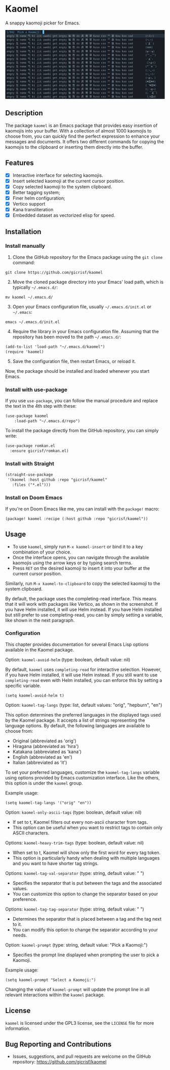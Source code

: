 # Kaomel

A snappy kaomoji picker for Emacs.

![screen](screenshot.png)

## Description
The package `kaomel` is an Emacs package that provides easy insertion of kaomojis into your buffer. With a collection of almost 1000 kaomojis to choose from, you can quickly find the perfect expression to enhance your messages and documents. It offers two different commands for copying the kaomojis to the clipboard or inserting them directly into the buffer.

## Features
- [x] Interactive interface for selecting kaomojis.
- [x] Insert selected kaomoji at the current cursor position.
- [x] Copy selected kaomoji to the system clipboard.
- [x] Better tagging system;
- [x] Finer helm configuration;
- [x] Vertico support
- [x] Kana transliteration
- [x] Embedded dataset as vectorized elisp for speed.

## Installation

### Install manually
1. Clone the GitHub repository for the Emacs package using the `git clone` command:
```
git clone https://github.com/gicrisf/kaomel
```

2. Move the cloned package directory into your Emacs' load path, which is typically `~/.emacs.d/`:
```
mv kaomel ~/.emacs.d/
```

3. Open your Emacs configuration file, usually `~/.emacs.d/init.el` or `~/.emacs`:
```
emacs ~/.emacs.d/init.el
```

4. Require the library in your Emacs configuration file. Assuming that the repository has been moved to the path `~/.emacs.d/`:

```elisp
(add-to-list 'load-path "~/.emacs.d/kaomel")
(require 'kaomel)
```

5. Save the configuration file, then restart Emacs, or reload it.

Now, the package should be installed and loaded whenever you start Emacs.

### Install with use-package

If you use `use-package`, you can follow the manual procedure and replace the text in the 4th step with these:

```emacs-lisp
(use-package kaomel
    :load-path "~/.emacs.d/repo")
```

To install the package directly from the GitHub repository, you can simply write:

```elisp
(use-package romkan.el
  :ensure gicrisf/romkan.el)
```

### Install with Straight

```emacs-lisp
(straight-use-package
 '(kaomel :host github :repo "gicrisf/kaomel"
   :files ("*.el")))
```

### Install on Doom Emacs
If you're on Doom Emacs like me, you can install with the `package!` macro:

```emacs-lisp
(package! kaomel :recipe (:host github :repo "gicrisf/kaomel"))
```

## Usage
- To use `kaomel`, simply run `M-x kaomel-insert` or bind it to a key combination of your choice.
- Once the interface opens, you can navigate through the available kaomojis using the arrow keys or by typing search terms.
- Press `RET` on the desired kaomoji to insert it into your buffer at the current cursor position.

Similarly, run `M-x kaomel-to-clipboard` to copy the selected kaomoji to the system clipboard.

By default, the package uses the completing-read interface. This means that it will work with packages like Vertico, as shown in the screenshot. If you have Helm installed, it will use Helm instead. If you have Helm installed but still prefer to use completing-read, you can by simply setting a variable, like shown in the next paragraph.

### Configuration
This chapter provides documentation for several Emacs Lisp options available in the Kaomel package.

Option: `kaomel-avoid-helm`
(type: boolean, default value: nil)

By default, `kaomel` uses `completing-read` for interactive selection. However, if you have Helm installed, it will use Helm instead. If you still want to use `completing-read` even with Helm installed, you can enforce this by setting a specific variable.

```emacs-lisp
(setq kaomel-avoid-helm t)
```

Option: `kaomel-tag-langs`
(type: list, default values: "orig", "hepburn", "en")

This option determines the preferred languages in the displayed tags used by the Kaomel package. It accepts a list of strings representing the language options. By default, the following languages are available to choose from:

- Original (abbreviated as 'orig')
- Hiragana (abbreviated as 'hira')
- Katakana (abbreviated as 'kana')
- English (abbreviated as 'en')
- Italian (abbreviated as 'it')

To set your preferred languages, customize the `kaomel-tag-langs` variable using options provided by Emacs customization interface. Like the others, this option is under the `kaomel` group.

Example usage:

```emacs-lisp
(setq kaomel-tag-langs '("orig" "en"))
```

Option: `kaomel-only-ascii-tags`
(type: boolean, default value: nil)

- If set to t, Kaomel filters out every non-ascii character from tags.
- This option can be useful when you want to restrict tags to contain only ASCII characters.

Options: `kaomel-heavy-trim-tags`
(type: boolean, default value: nil)

- When set to t, Kaomel will show only the first word for every tag token.
- This option is particularly handy when dealing with multiple languages and you want to have shorter tag strings.

Options: `kaomel-tag-val-separator`
(type: string, default value: " ")

- Specifies the separator that is put between the tags and the associated values.
- You can customize this option to change the separator based on your preference.

Options: `kaomel-tag-tag-separator`
(type: string, default value: " ")

- Determines the separator that is placed between a tag and the tag next to it.
- You can modify this option to change the separator according to your needs.

Option: `kaomel-prompt`
(type: string, default value: "Pick a Kaomoji:")
- Specifies the prompt line displayed when prompting the user to pick a Kaomoji.

Example usage:

```emacs-lisp
(setq kaomel-prompt "Select a Kaomoji:")
```

Changing the value of `kaomel-prompt` will update the prompt line in all relevant interactions within the `kaomel` package.

## License
`kaomel` is licensed under the GPL3 license, see the `LICENSE` file for more information.

## Bug Reporting and Contributions
- Issues, suggestions, and pull requests are welcome on the GitHub repository: https://github.com/gicrisf/kaomel
